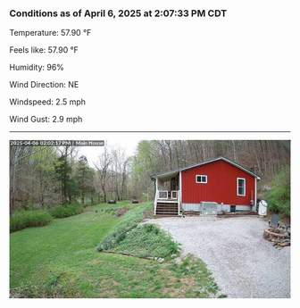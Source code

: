 ### Conditions as of April 6, 2025 at 2:07:33 PM CDT 

Temperature: 57.90 &deg;F

Feels like: 57.90 &deg;F

Humidity: 96%

Wind Direction: NE

Windspeed: 2.5 mph

Wind Gust: 2.9 mph

---

<img src="./images/latest.jpeg"/>

